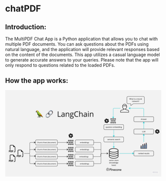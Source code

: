 # chatPDF
## Introduction:
The MultiPDF Chat App is a Python application that allows you to chat with multiple PDF documents. You can ask questions about the PDFs using natural language, and the application will provide relevant responses based on the content of the documents. This app utilizes a casual language model to generate accurate answers to your queries. Please note that the app will only respond to questions related to the loaded PDFs.
## How the app works:
![langchainimg](PDF-LangChain.jpg)





